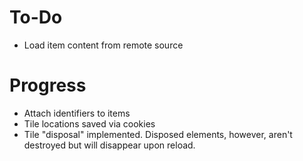 # To-Do
* Load item content from remote source

# Progress
* Attach identifiers to items
* Tile locations saved via cookies
* Tile "disposal" implemented. Disposed elements, however, aren't destroyed but will disappear upon reload. 
